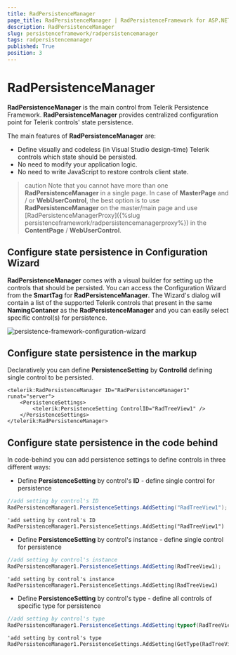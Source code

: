 ```yaml
---
title: RadPersistenceManager
page_title: RadPersistenceManager | RadPersistenceFramework for ASP.NET AJAX Documentation
description: RadPersistenceManager
slug: persistenceframework/radpersistencemanager
tags: radpersistencemanager
published: True
position: 3
---
```


# RadPersistenceManager

**RadPersistenceManager** is the main control from Telerik Persistence Framework. **RadPersistenceManager** provides centralized configuration point for Telerik controls' state persistence.

The main features of **RadPersistenceManager** are:

* Define visually and codeless (in Visual Studio design-time) Telerik controls which state should be persisted.
* No need to modify your application logic.
* No need to write JavaScript to restore controls client state.

>caution Note that you cannot have more than one **RadPersistenceManager** in a single page. In case of **MasterPage** and / or **WebUserControl**, the best option is to use **RadPersistenceManager** on the master/main page and use [RadPersistenceManagerProxy]({%slug persistenceframework/radpersistencemanagerproxy%}) in the **ContentPage** / **WebUserControl**.

## Configure state persistence in Configuration Wizard

**RadPersistenceManager** comes with a visual builder for setting up the controls that should be persisted. You can access the Configuration Wizard from the **SmartTag** for  **RadPersistenceManager**. The Wizard's dialog will contain a list of the supported Telerik controls that present in the same **NamingContaner** as the **RadPersistenceManager** and you can easily select specific control(s) for persistence.

![persistence-framework-configuration-wizard](images/persistence-framework-configuration-wizard.png)

## Configure state persistence in the markup

Declaratively you can define **PersistenceSetting** by **ControlId** defining single control to be persisted.

````ASP.NET
<telerik:RadPersistenceManager ID="RadPersistenceManager1" runat="server">
	<PersistenceSettings>
		<telerik:PersistenceSetting ControlID="RadTreeView1" />
	</PersistenceSettings>
</telerik:RadPersistenceManager>
````

## Configure state persistence in the code behind

In code-behind you can add persistence settings to define controls in three different ways:

* Define **PersistenceSetting** by control's **ID** - define single control for persistence

````C#
//add setting by control's ID
RadPersistenceManager1.PersistenceSettings.AddSetting("RadTreeView1");
````
````VB
'add setting by control's ID
RadPersistenceManager1.PersistenceSettings.AddSetting("RadTreeView1")
````

* Define **PersistenceSetting** by control's instance - define single control for persistence

````C#
//add setting by control's instance
RadPersistenceManager1.PersistenceSettings.AddSetting(RadTreeView1);
````
````VB
'add setting by control's instance
RadPersistenceManager1.PersistenceSettings.AddSetting(RadTreeView1)
````

* Define **PersistenceSetting** by control's type - define all controls of specific type for persistence

````C#
//add setting by control's type
RadPersistenceManager1.PersistenceSettings.AddSetting(typeof(RadTreeView));
````
````VB
'add setting by control's type
RadPersistenceManager1.PersistenceSettings.AddSetting(GetType(RadTreeView))
````


 
